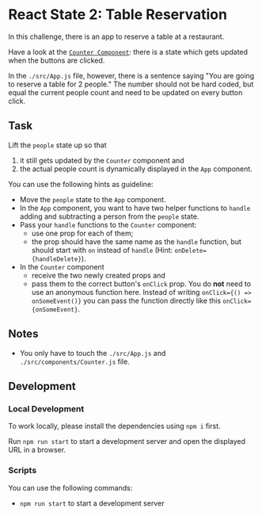 # React State 2: Table Reservation

In this challenge, there is an app to reserve a table at a restaurant.

Have a look at the [`Counter Component`](./src/components/Counter.js): there is a state which gets updated when the buttons are clicked.

In the `./src/App.js` file, however, there is a sentence saying "You are going to reserve a table for 2 people." The number should not be hard coded, but equal the current people count and need to be updated on every button click.

## Task

Lift the `people` state up so that

1. it still gets updated by the `Counter` component and
2. the actual people count is dynamically displayed in the `App` component.

You can use the following hints as guideline:

- Move the `people` state to the `App` component.
- In the `App` component, you want to have two helper functions to `handle` adding and subtracting a person from the `people` state.
- Pass your `handle` functions to the `Counter` component:
  - use one prop for each of them;
  - the prop should have the same name as the `handle` function, but should start with `on` instead of `handle` (Hint: `onDelete={handleDelete}`).
- In the `Counter` component
  - receive the two newly created props and
  - pass them to the correct button's `onClick` prop. You do **not** need to use an anonymous function here. Instead of writing `onClick={() => onSomeEvent()}` you can pass the function directly like this `onClick={onSomeEvent}`.

## Notes

- You only have to touch the `./src/App.js` and `./src/components/Counter.js` file.

## Development

### Local Development

To work locally, please install the dependencies using `npm i` first.

Run `npm run start` to start a development server and open the displayed URL in a browser.

### Scripts

You can use the following commands:

- `npm run start` to start a development server
